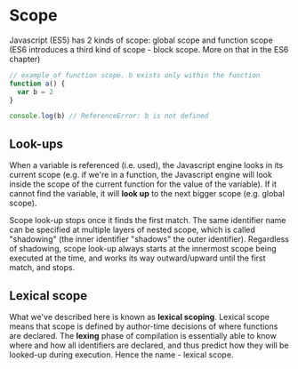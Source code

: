 # Scope

Javascript \(ES5\) has 2 kinds of scope: global scope and function scope \(ES6 introduces a third kind of scope - block scope. More on that in the ES6 chapter\)

```javascript
// example of function scope. b exists only within the function
function a() {
  var b = 2
}

console.log(b) // ReferenceError: b is not defined
```

## Look-ups

When a variable is referenced \(i.e. used\), the Javascript engine looks in its current scope \(e.g. if we're in a function, the Javascript engine will look inside the scope of the current function for the value of the variable\). If it cannot find the variable, it will **look up** to the next bigger scope \(e.g. global scope\).

Scope look-up stops once it finds the first match. The same identifier name can be specified at multiple layers of nested scope, which is called "shadowing" \(the inner identifier "shadows" the outer identifier\). Regardless of shadowing, scope look-up always starts at the innermost scope being executed at the time, and works its way outward/upward until the first match, and stops.

## Lexical scope

What we've described here is known as **lexical scoping**. Lexical scope means that scope is defined by author-time decisions of where functions are declared. The **lexing** phase of compilation is essentially able to know where and how all identifiers are declared, and thus predict how they will be looked-up during execution. Hence the name - lexical scope.

